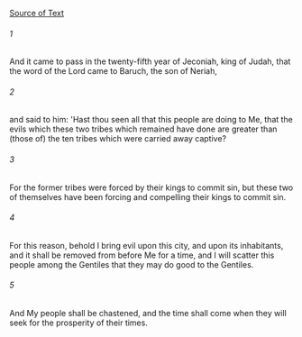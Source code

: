 [Source of Text](https://github.com/scrollmapper/bible_databases_deuterocanonical)

###### 1
And it came to pass in the twenty-fifth year of Jeconiah, king of Judah, that the word of the Lord came to Baruch, the son of Neriah,

###### 2
and said to him: 'Hast thou seen all that this people are doing to Me, that the evils which these two tribes which remained have done are greater than (those of) the ten tribes which were carried away captive?

###### 3
For the former tribes were forced by their kings to commit sin, but these two of themselves have been forcing and compelling their kings to commit sin.

###### 4
For this reason, behold I bring evil upon this city, and upon its inhabitants, and it shall be removed from before Me for a time, and I will scatter this people among the Gentiles that they may do good to the Gentiles.

###### 5
And My people shall be chastened, and the time shall come when they will seek for the prosperity of their times.